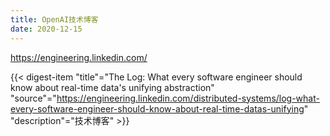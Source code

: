 ```yaml
---
title: OpenAI技术博客
date: 2020-12-15
---
```


https://engineering.linkedin.com/

{{< digest-item "title"="The Log: What every software engineer should know about real-time data's unifying abstraction" "source"="https://engineering.linkedin.com/distributed-systems/log-what-every-software-engineer-should-know-about-real-time-datas-unifying" "description"="技术博客" >}}

